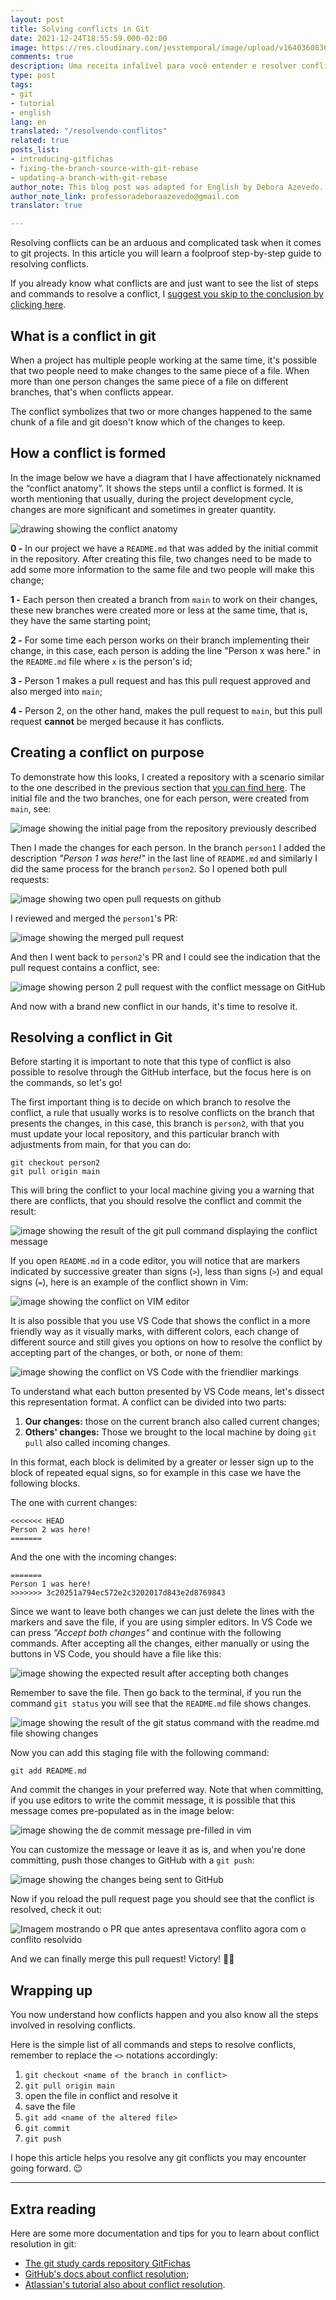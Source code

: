 ```yaml
---
layout: post
title: Solving conflicts in Git
date: 2021-12-24T18:55:59.000-02:00
image: https://res.cloudinary.com/jesstemporal/image/upload/v1640360836/covers/tutorial_gfgm5n.png
comments: true
description: Uma receita infalível para você entender e resolver conflitos sem medo
type: post
tags:
- git
- tutorial
- english
lang: en
translated: "/resolvendo-conflitos"
related: true
posts_list:
- introducing-gitfichas
- fixing-the-branch-source-with-git-rebase
- updating-a-branch-with-git-rebase
author_note: This blog post was adapted for English by Debora Azevedo.
author_note_link: professoradeboraazevedo@gmail.com
translator: true

---
```

Resolving conflicts can be an arduous and complicated task when it comes to git projects. In this article you will learn a foolproof step-by-step guide to resolving conflicts.

If you already know what conflicts are and just want to see the list of steps and commands to resolve a conflict, I [suggest you skip to the conclusion by clicking here](#wrapping-up).

## What is a conflict in git

When a project has multiple people working at the same time, it's possible that two people need to make changes to the same piece of a file. When more than one person changes the same piece of a file on different branches, that's when conflicts appear.

The conflict symbolizes that two or more changes happened to the same chunk of a file and git doesn't know which of the changes to keep.

## How a conflict is formed

In the image below we have a diagram that I have affectionately nicknamed the “conflict anatomy”. It shows the steps until a conflict is formed. It is worth mentioning that usually, during the project development cycle, changes are more significant and sometimes in greater quantity.

![drawing showing the conflict anatomy](https://res.cloudinary.com/jesstemporal/image/upload/v1643815916/git-conflict-resolution/conflict-anatomy_u7em32.jpg)

**0 -** In our project we have a `README.md` that was added by the initial commit in the repository. After creating this file, two changes need to be made to add some more information to the same file and two people will make this change;

**1 -** Each person then created a branch from `main` to work on their changes, these new branches were created more or less at the same time, that is, they have the same starting point;

**2 -** For some time each person works on their branch implementing their change, in this case, each person is adding the line "Person x was here." in the `README.md` file where `x` is the person's id;

**3 -** Person 1 makes a pull request and has this pull request approved and also merged into `main`;

**4 -** Person 2, on the other hand, makes the pull request to `main`, but this pull request **cannot** be merged because it has conflicts.

## Creating a conflict on purpose

To demonstrate how this looks, I created a repository with a scenario similar to the one described in the previous section that [you can find here](https://github.com/jtemporal/example-conflict). The initial file and the two branches, one for each person, were created from `main`, see:

![image showing the initial page from the repository previously described](https://res.cloudinary.com/jesstemporal/image/upload/v1643764598/git-conflict-resolution/example-repository-page-fig2_a5lkkj.png)

Then I made the changes for each person. In the branch `person1` I added the description _"Person 1 was here!"_ in the last line of `README.md` and similarly I did the same process for the branch `person2`. So I opened both pull requests:

![image showing two open pull requests on github](https://res.cloudinary.com/jesstemporal/image/upload/v1643764614/git-conflict-resolution/list-of-pull-requests-fig3_tq96wf.png)

I reviewed and merged the `person1`'s PR:

![image showing the merged pull request](https://res.cloudinary.com/jesstemporal/image/upload/v1643764630/git-conflict-resolution/merged-pull-request-fig4_wjb0n9.png)

And then I went back to `person2`'s PR and I could see the indication that the pull request contains a conflict, see:

![image showing person 2 pull request with the conflict message on GitHub](https://res.cloudinary.com/jesstemporal/image/upload/v1643764659/git-conflict-resolution/pull-request-with-a-conflict-fig5_s26wre.png)

And now with a brand new conflict in our hands, it's time to resolve it.

## Resolving a conflict in Git

Before starting it is important to note that this type of conflict is also possible to resolve through the GitHub interface, but the focus here is on the commands, so let's go!

The first important thing is to decide on which branch to resolve the conflict, a rule that usually works is to resolve conflicts on the branch that presents the changes, in this case, this branch is `person2`, with that you must update your local repository, and this particular branch with adjustments from main, for that you can do:

```console
git checkout person2
git pull origin main
```

This will bring the conflict to your local machine giving you a warning that there are conflicts, that you should resolve the conflict and commit the result:

![image showing the result of the git pull command displaying the conflict message](https://res.cloudinary.com/jesstemporal/image/upload/v1643765012/git-conflict-resolution/git-pull-with-conflict-message-fig6_tjmlsx.png)

If you open `README.md` in a code editor, you will notice that are markers indicated by successive greater than signs (`>`), less than signs (`>`) and equal signs (`=`), here is an example of the conflict shown in Vim:

![image showing the conflict on VIM editor](https://res.cloudinary.com/jesstemporal/image/upload/v1643765013/git-conflict-resolution/conflict-displayed-on-vim-fig7_ewxhxf.png)

It is also possible that you use VS Code that shows the conflict in a more friendly way as it visually marks, with different colors, each change of different source and still gives you options on how to resolve the conflict by accepting part of the changes, or both, or none of them:

![image showing the conflict on VS Code with the friendlier markings](https://res.cloudinary.com/jesstemporal/image/upload/v1643765144/git-conflict-resolution/conflict-displayed-in-vs-code-fig8_pyts3e.png)

To understand what each button presented by VS Code means, let's dissect this representation format. A conflict can be divided into two parts:

1. **Our changes:** those on the current branch also called current changes;
1. **Others' changes:** Those we brought to the local machine by doing `git pull` also called incoming changes.

In this format, each block is delimited by a greater or lesser sign up to the block of repeated equal signs, so for example in this case we have the following blocks.

The one with current changes:

```console
<<<<<<< HEAD
Person 2 was here!
=======
```

And the one with the incoming changes:


```console
=======
Person 1 was here!
>>>>>>> 3c20251a794ec572e2c3202017d843e2d8769843
```

Since we want to leave both changes we can just delete the lines with the markers and save the file, if you are using simpler editors. In VS Code we can press _"Accept both changes"_ and continue with the following commands. After accepting all the changes, either manually or using the buttons in VS Code, you should have a file like this:

![image showing the expected result after accepting both changes](https://res.cloudinary.com/jesstemporal/image/upload/v1643765298/git-conflict-resolution/the-resulting-file-after-conflict-fixing-fig9_pp45rb.png)

Remember to save the file. Then go back to the terminal, if you run the command `git status` you will see that the `README.md` file shows changes.

![image showing the result of the git status command with the readme.md file showing changes](https://res.cloudinary.com/jesstemporal/image/upload/v1643765300/git-conflict-resolution/git-status-message-after-fixing-conflicts-fig10_kvp98h.png)

Now you can add this staging file with the following command:

```console
git add README.md
```

And commit the changes in your preferred way. Note that when committing, if you use editors to write the commit message, it is possible that this message comes pre-populated as in the image below:

![image showing the de commit message pre-filled in vim](https://res.cloudinary.com/jesstemporal/image/upload/v1643765548/git-conflict-resolution/automatic-commit-message-after-fixing-conflict-fig11_havtpt.png)

You can customize the message or leave it as is, and when you're done committing, push those changes to GitHub with a `git push`:

![image showing the changes being sent to GitHub](https://res.cloudinary.com/jesstemporal/image/upload/v1643765581/git-conflict-resolution/message-after-pushing-commit-with-fixed-conflict-fig12_wh3hft.png)

Now if you reload the pull request page you should see that the conflict is resolved, check it out:

![Imagem mostrando o PR que antes apresentava conflito agora com o conflito resolvido](https://res.cloudinary.com/jesstemporal/image/upload/v1643765641/git-conflict-resolution/updated-pull-request-without-conflict-after-latest-commit-fig13_jrunmz.png)

And we can finally merge this pull request! Victory! 🎉🎉

## Wrapping up<a name="wrapping-up"></a>

You now understand how conflicts happen and you also know all the steps involved in resolving conflicts.

Here is the simple list of all commands and steps to resolve conflicts, remember to replace the `<>` notations accordingly:

1. `git checkout <name of the branch in conflict>`
2. `git pull origin main`
3. open the file in conflict and resolve it
4. save the file
5. `git add <name of the altered file>`
6. `git commit`
7. `git push`

I hope this article helps you resolve any git conflicts you may encounter going forward. 😉

---

## Extra reading

Here are some more documentation and tips for you to learn about conflict resolution in git:

* [The git study cards repository GitFichas](https://gitfichas.com/en?utm_source=blog)
* [GitHub's docs about conflict resolution](https://docs.github.com/en/pull-requests/collaborating-with-pull-requests/addressing-merge-conflicts/about-merge-conflicts);
* [Atlassian's tutorial also about conflict resolution](https://www.atlassian.com/git/tutorials/using-branches/merge-conflicts).